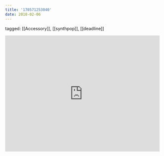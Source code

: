 ```yaml
---
title: '170571253040'
date: 2018-02-06
---
```

tagged: [[Accessory]], [[synthpop]], [[deadline]]
<iframe allow="accelerometer; autoplay; clipboard-write; encrypted-media; gyroscope; picture-in-picture" allowfullscreen="" frameborder="0" height="375" id="youtube_iframe" src="https://www.youtube.com/embed/fC22xUzlSfk?feature=oembed&amp;enablejsapi=1&amp;origin=https://safe.txmblr.com&amp;wmode=opaque" width="500"></iframe>